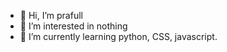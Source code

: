 - 👋 Hi, I’m prafull
- 👀 I’m interested in nothing
- 🌱 I’m currently learning python, CSS, javascript.

<!---
prafu1910/prafu1910 is a ✨ special ✨ repository because its `README.md` (this file) appears on your GitHub profile.
You can click the Preview link to take a look at your changes.
--->

